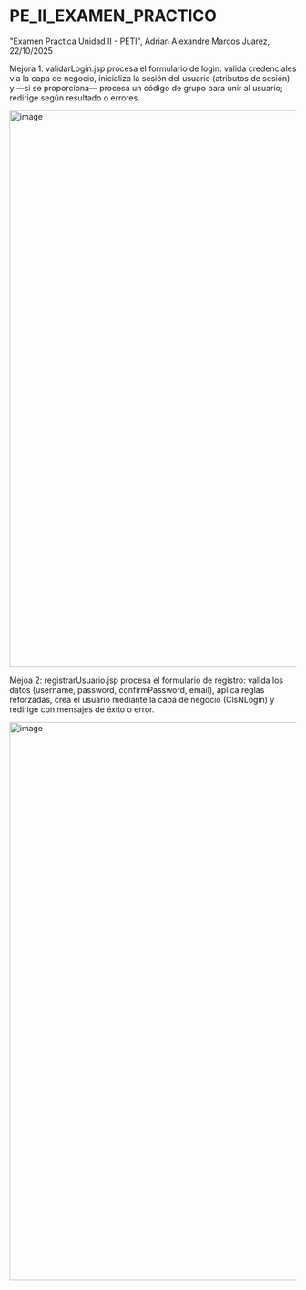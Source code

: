# PE_II_EXAMEN_PRACTICO

"Examen Práctica Unidad II - PETI", Adrian Alexandre Marcos Juarez, 22/10/2025

Mejora 1: validarLogin.jsp procesa el formulario de login: valida credenciales vía la capa de negocio, inicializa la sesión del usuario (atributos de sesión) y —si se proporciona— procesa un código de grupo para unir al usuario; redirige según resultado o errores.

<img width="937" height="976" alt="image" src="https://github.com/user-attachments/assets/72d3a252-1bd7-47d9-980d-59b127721985" />

Mejoa 2: registrarUsuario.jsp procesa el formulario de registro: valida los datos (username, password, confirmPassword, email), aplica reglas reforzadas, crea el usuario mediante la capa de negocio (ClsNLogin) y redirige con mensajes de éxito o error.

<img width="963" height="978" alt="image" src="https://github.com/user-attachments/assets/aa0858ba-676f-479a-a443-78170de16afe" />
